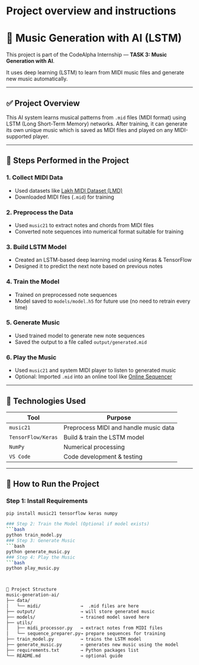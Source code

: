  # Project overview and instructions
 # 🎵 Music Generation with AI (LSTM)

This project is part of the CodeAlpha Internship — **TASK 3: Music Generation with AI**.

It uses deep learning (LSTM) to learn from MIDI music files and generate new music automatically.

---

## ✅ Project Overview

This AI system learns musical patterns from `.mid` files (MIDI format) using LSTM (Long Short-Term Memory) networks. After training, it can generate its own unique music which is saved as MIDI files and played on any MIDI-supported player.

---

## 🧠 Steps Performed in the Project

### 1. Collect MIDI Data
- Used datasets like [Lakh MIDI Dataset (LMD)](https://www.kunstderfuge.com/albeniz.htm)
- Downloaded MIDI files (`.mid`) for training

### 2. Preprocess the Data
- Used `music21` to extract notes and chords from MIDI files
- Converted note sequences into numerical format suitable for training

### 3. Build LSTM Model
- Created an LSTM-based deep learning model using Keras & TensorFlow
- Designed it to predict the next note based on previous notes

### 4. Train the Model
- Trained on preprocessed note sequences
- Model saved to `models/model.h5` for future use (no need to retrain every time)

### 5. Generate Music
- Used trained model to generate new note sequences
- Saved the output to a file called `output/generated.mid`

### 6. Play the Music
- Used `music21` and system MIDI player to listen to generated music
- Optional: Imported `.mid` into an online tool like [Online Sequencer](https://onlinesequencer.net/)

---

## 🧰 Technologies Used

| Tool           | Purpose                                |
|----------------|----------------------------------------|
| `music21`      | Preprocess MIDI and handle music data  |
| `TensorFlow/Keras` | Build & train the LSTM model          |
| `NumPy`        | Numerical processing                   |
| `VS Code`      | Code development & testing             |

---

## 🚀 How to Run the Project

### Step 1: Install Requirements
```bash
pip install music21 tensorflow keras numpy

### Step 2: Train the Model (Optional if model exists)
```bash
python train_model.py
### Step 3: Generate Music
```bash
python generate_music.py
### Step 4: Play the Music
```bash
python play_music.py



📁 Project Structure
music-generation-ai/
├── data/
│   └── midi/               →  .mid files are here
├── output/                 → will store generated music
├── models/                 → trained model saved here
├── utils/
│   ├── midi_processor.py   → extract notes from MIDI files
│   └── sequence_preparer.py→ prepare sequences for training
├── train_model.py          → trains the LSTM model
├── generate_music.py       → generates new music using the model
├── requirements.txt        → Python packages list
└── README.md               → optional guide

